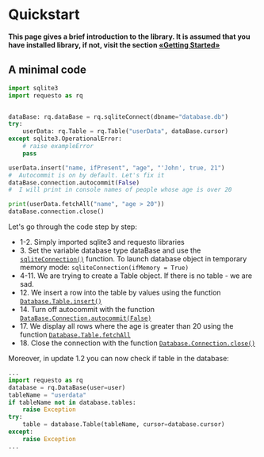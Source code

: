 # Quickstart

**This page gives a brief introduction to the library. It is assumed that you have installed
library, if not, visit the section [«Getting Started»](./start.md)**

## A minimal code

```python
import sqlite3
import requesto as rq


dataBase: rq.dataBase = rq.sqliteConnect(dbname="database.db")
try:
    userData: rq.Table = rq.Table("userData", dataBase.cursor)
except sqlite3.OperationalError:
    # raise exampleError
    pass

userData.insert("name, ifPresent", "age", "'John', true, 21")
#  Autocommit is on by default. Let's fix it
dataBase.connection.autocommit(False)
#  I will print in console names of people whose age is over 20 

print(userData.fetchAll("name", "age > 20"))
dataBase.connection.close()
```
Let's go through the code step by step:
* 1-2. Simply imported sqlite3 and requesto libraries
* 3\. Set the variable database type dataBase and use the [`sqliteConnection()`](./manuals.md/#sqliteConnection()) function. To launch database object in temporary memory mode:
`
sqliteConnection(ifMemory = True)
`
* 4-11. We are trying to create a Table object. If there is no table - we are sad.
* 12\. We insert a row into the table by values using the function [`Database.Table.insert()`](./manuals.md/#Table.insert)
* 14\. Turn off autocommit with the function [`DataBase.Connection.autocommit(False)`](./manuals.md/#DataBase.Connection.autocommit())
* 17\. We display all rows where the age is greater than 20 using the function [`Database.Table.fetchAll`](./manuals.md/#Table.returnAll)
* 18\. Close the connection with the function [`Database.Connection.close()`](./manuals.md/#Database.Connection.close())


Moreover, in update 1.2 you can now check if table in the database:
```python
...
import requesto as rq
database = rq.DataBase(user=user)
tableName = "userdata"
if tableName not in database.tables:
    raise Exception
try:
    table = database.Table(tableName, cursor=database.cursor)
except:
    raise Exception
...
```
